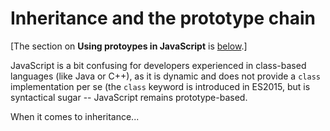 # Inheritance and the prototype chain

[The section on **Using protoypes in JavaScript** is [below]().]

JavaScript is a bit confusing for developers experienced in class-based languages (like Java or C++), as it is dynamic and does not provide a `class` implementation per se (the `class` keyword is introduced in ES2015, but is syntactical sugar -- JavaScript remains prototype-based.

When it comes to inheritance...